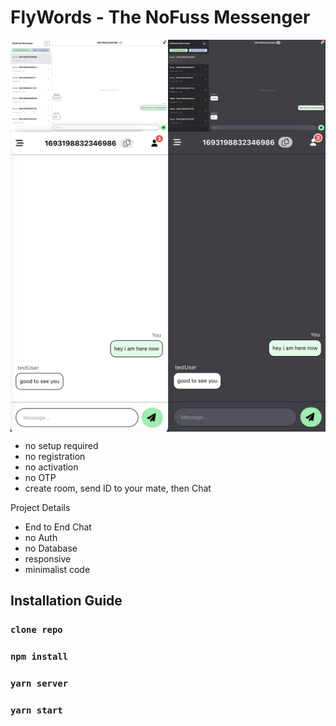 # FlyWords - The NoFuss Messenger

<div style="display: flex;">
    <img src="screenshots/desktop-light.png" alt="Desktop Light" width="50%">
    <img src="screenshots/desktop-dark.png" alt="Desktop Dark" width="50%">
</div>

<div style="display: flex;">
    <img src="screenshots/mobile-light.png" alt="Mobile Light" width="50%">
    <img src="screenshots/mobile-dark.png" alt="Mobile Dark" width="50%">
</div>

- no setup required
- no registration
- no activation
- no OTP
- create room, send ID to your mate, then Chat

Project Details

- End to End Chat
- no Auth
- no Database
- responsive
- minimalist code

## Installation Guide

### `clone repo`
### `npm install`
### `yarn server`
### `yarn start`
